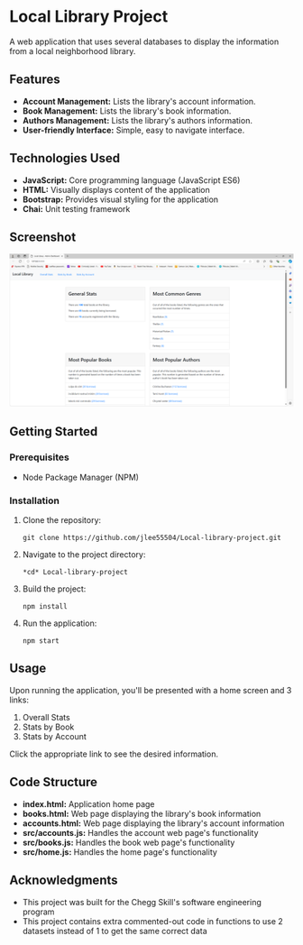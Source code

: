 # Local Library Project

A web application that uses several databases to display the information from a local neighborhood library.

## Features

  - **Account Management:** Lists the library's account information.
  - **Book Management:** Lists the library's book information.
  - **Authors Management:** Lists the library's authors information.
  - **User-friendly Interface:** Simple, easy to navigate interface.

## Technologies Used

  - **JavaScript:** Core programming language (JavaScript ES6)
  - **HTML:** Visually displays content of the application
  - **Bootstrap:** Provides visual styling for the application
  - **Chai:** Unit testing framework

## Screenshot

![Alt text](https://github.com/jlee55504/Local-library-project/blob/main/imgs/Local%20library%20project%20home%20screen%20image.png?raw=true  "Local library project home page")

## Getting Started

  ### Prerequisites
  
   - Node Package Manager (NPM)
  
### Installation

  1. Clone the repository:
     ```
     git clone https://github.com/jlee55504/Local-library-project.git
     ```
  2. Navigate to the project directory:
     ```
     *cd* Local-library-project
     ```
  3. Build the project:
     ```
     npm install
     ```
  4. Run the application:
     ```
     npm start
     ```

## Usage
Upon running the application, you'll be presented with a home screen and 3 links:
  1. Overall Stats
  2. Stats by Book
  3. Stats by Account

Click the appropriate link to see the desired information.

## Code Structure
  - **index.html:** Application home page
  - **books.html:** Web page displaying the library's book information
  - **accounts.html:** Web page displaying the library's account information
  - **src/accounts.js:** Handles the account web page's functionality
  - **src/books.js:** Handles the book web page's functionality
  - **src/home.js:** Handles the home page's functionality

## Acknowledgments
  - This project was built for the Chegg Skill's software engineering program
  - This project contains extra commented-out code in functions to use 2 datasets instead of 1 to get the same correct data
